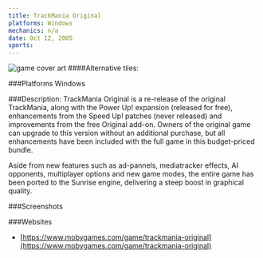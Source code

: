 ```yaml
---
title: TrackMania Original
platforms: Windows
mechanics: n/a
date: Oct 12, 2005  
sports: 
---
```

![game cover art](https://www.mobygames.com/images/covers/s/197307-trackmania-original-windows-front-cover.jpg "Logo")
####Alternative tiles:

###Platforms
Windows

###Description: 
TrackMania Original is a re-release of the original TrackMania, along with the Power Up! expansion (released for free), enhancements from the Speed Up! patches (never released) and improvements from the free Original add-on. Owners of the original game can upgrade to this version without an additional purchase, but all enhancements have been included with the full game in this budget-priced bundle.

Aside from new features such as ad-pannels, mediatracker effects, AI opponents, multiplayer options and new game modes, the entire game has been ported to the Sunrise engine, delivering a steep boost in graphical quality.


###Screenshots

###Websites
* [https://www.mobygames.com/game/trackmania-original](https://www.mobygames.com/game/trackmania-original)